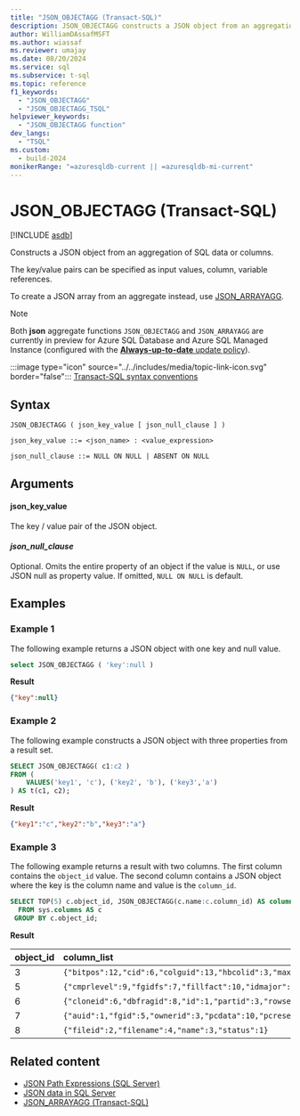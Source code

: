 ```yaml
---
title: "JSON_OBJECTAGG (Transact-SQL)"
description: JSON_OBJECTAGG constructs a JSON object from an aggregation of SQL data or columns.
author: WilliamDAssafMSFT
ms.author: wiassaf
ms.reviewer: umajay
ms.date: 08/20/2024
ms.service: sql
ms.subservice: t-sql
ms.topic: reference
f1_keywords:
  - "JSON_OBJECTAGG"
  - "JSON_OBJECTAGG_TSQL"
helpviewer_keywords:
  - "JSON_OBJECTAGG function"
dev_langs:
  - "TSQL"
ms.custom:
  - build-2024
monikerRange: "=azuresqldb-current || =azuresqldb-mi-current"
---
```

# JSON_OBJECTAGG (Transact-SQL)

[!INCLUDE [asdb](../../includes/applies-to-version/asdb-asdbmi-fabricse-fabricdw.md)]

 Constructs a JSON object from an aggregation of SQL data or columns.
  
 The key/value pairs can be specified as input values, column, variable references.

 To create a JSON array from an aggregate instead, use [JSON_ARRAYAGG](json-arrayagg-transact-sql.md).

> [!NOTE]
> Both **json** aggregate functions `JSON_OBJECTAGG` and `JSON_ARRAYAGG` are currently in preview for Azure SQL Database and Azure SQL Managed Instance (configured with the [**Always-up-to-date** update policy](/azure/azure-sql/managed-instance/update-policy#always-up-to-date-update-policy)).

 :::image type="icon" source="../../includes/media/topic-link-icon.svg" border="false"::: [Transact-SQL syntax conventions](../../t-sql/language-elements/transact-sql-syntax-conventions-transact-sql.md)  
  
## Syntax
  
```syntaxsql
JSON_OBJECTAGG ( json_key_value [ json_null_clause ] )
 
json_key_value ::= <json_name> : <value_expression> 

json_null_clause ::= NULL ON NULL | ABSENT ON NULL 

```  
  
## Arguments

#### json_key_value

The key / value pair of the JSON object.

#### *json_null_clause*  

Optional. Omits the entire property of an object if the value is `NULL`, or use JSON null as property value. If omitted, `NULL ON NULL` is default. 
  
## Examples
  
### Example 1

The following example returns a JSON object with one key and null value.
  
```sql
select JSON_OBJECTAGG ( 'key':null )
```  

**Result**

```json  
{"key":null}
```

### Example 2

The following example constructs a JSON object with three properties from a result set.  
  
```sql  
SELECT JSON_OBJECTAGG( c1:c2 )
FROM (
    VALUES('key1', 'c'), ('key2', 'b'), ('key3','a')
) AS t(c1, c2);
```

**Result**

```json  
{"key1":"c","key2":"b","key3":"a"}
```

### Example 3

The following example returns a result with two columns. The first column contains the `object_id` value. The second column contains a JSON object where the key is the column name and value is the `column_id`.  

```sql  
SELECT TOP(5) c.object_id, JSON_OBJECTAGG(c.name:c.column_id) AS columns
  FROM sys.columns AS c
 GROUP BY c.object_id;
```

**Result**

|object_id|column_list|
|:--------|:--------------|
|3|`{"bitpos":12,"cid":6,"colguid":13,"hbcolid":3,"maxinrowlen":8,"nullbit":11,"offset":10,"ordkey":7,"ordlock":14,"rcmodified":4,"rscolid":2,"rsid":1,"status":9,"ti":5}`|
|5|`{"cmprlevel":9,"fgidfs":7,"fillfact":10,"idmajor":3,"idminor":4,"lockres":17,"maxint":13,"maxleaf":12,"maxnullbit":11,"minint":15,"minleaf":14,"numpart":5,"ownertype":2,"rcrows":8,"rowsetid":1,"rsguid":16,"scope_id":18,"status":6}`|
|6|`{"cloneid":6,"dbfragid":8,"id":1,"partid":3,"rowsetid":7,"segid":5,"status":9,"subid":2,"version":4}`|
|7|`{"auid":1,"fgid":5,"ownerid":3,"pcdata":10,"pcreserved":11,"pcused":9,"pgfirst":6,"pgfirstiam":8,"pgroot":7,"status":4,"type":2}`|
|8|`{"fileid":2,"filename":4,"name":3,"status":1}`|

## Related content

- [JSON Path Expressions (SQL Server)](../../relational-databases/json/json-path-expressions-sql-server.md)
- [JSON data in SQL Server](../../relational-databases/json/json-data-sql-server.md)
- [JSON_ARRAYAGG (Transact-SQL)](json-arrayagg-transact-sql.md)
